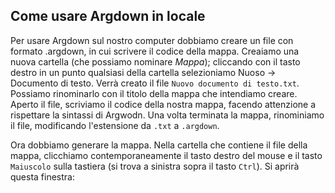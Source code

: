 ## Come usare Argdown in locale

Per usare Argdown sul nostro computer dobbiamo creare un file con formato .argdown, in cui scrivere il codice della mappa. Creaiamo una nuova cartella (che possiamo nominare _Mappa_); cliccando con il tasto destro in un punto qualsiasi della cartella selezioniamo Nuoso -> Documento di testo. Verrà creato il file `Nuovo documento di testo.txt`. Possiamo rinominarlo con il titolo della mappa che intendiamo creare.
Aperto il file, scriviamo il codice della nostra mappa, facendo attenzione a rispettare la sintassi di Argwodn.
Una volta terminata la mappa, rinominiamo il file, modificando l'estensione da `.txt` a `.argdown`.

Ora dobbiamo generare la mappa. Nella cartella che contiene il file della mappa, clicchiamo contemporaneamente il tasto destro del mouse e il tasto `Maiuscolo` sulla tastiera (si trova a sinistra sopra il tasto `Ctrl`). Si aprirà questa finestra:

<figure>
  <img src="immagini/poweshell.png>
</figure>

Selezionando Apri finestra PowerShell qui



